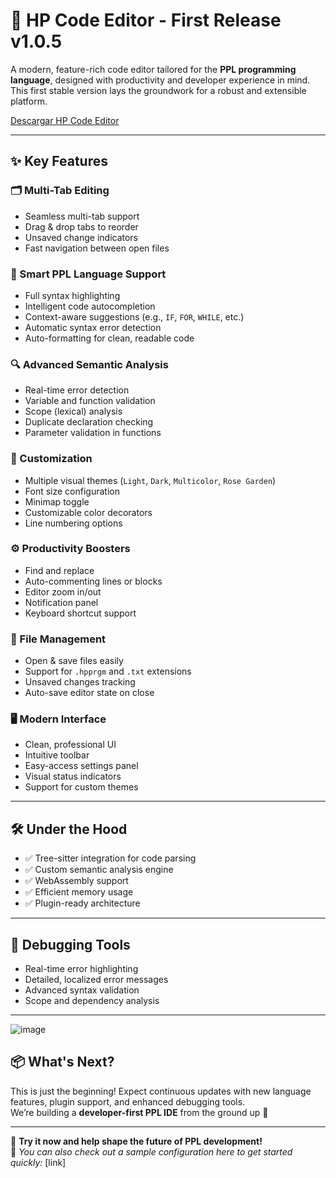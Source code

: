 # 🚀 HP Code Editor - First Release v1.0.5

A modern, feature-rich code editor tailored for the **PPL programming language**, designed with productivity and developer experience in mind.  
This first stable version lays the groundwork for a robust and extensible platform. 

[Descargar HP Code Editor](https://github.com/hpvcodeDev/HPPrimeEdit/releases/download/v1.0.5/HPPrimeEdit-Setup-1.0.5.exe)

---

## ✨ Key Features

### 🗂️ Multi-Tab Editing
- Seamless multi-tab support  
- Drag & drop tabs to reorder  
- Unsaved change indicators  
- Fast navigation between open files  

### 🧠 Smart PPL Language Support
- Full syntax highlighting  
- Intelligent code autocompletion  
- Context-aware suggestions (e.g., `IF`, `FOR`, `WHILE`, etc.)  
- Automatic syntax error detection  
- Auto-formatting for clean, readable code  

### 🔍 Advanced Semantic Analysis
- Real-time error detection  
- Variable and function validation  
- Scope (lexical) analysis  
- Duplicate declaration checking  
- Parameter validation in functions  

### 🎨 Customization
- Multiple visual themes (`Light`, `Dark`, `Multicolor`, `Rose Garden`)  
- Font size configuration  
- Minimap toggle  
- Customizable color decorators  
- Line numbering options  

### ⚙️ Productivity Boosters
- Find and replace  
- Auto-commenting lines or blocks  
- Editor zoom in/out  
- Notification panel  
- Keyboard shortcut support  

### 📁 File Management
- Open & save files easily  
- Support for `.hpprgm` and `.txt` extensions  
- Unsaved changes tracking  
- Auto-save editor state on close  

### 🖥️ Modern Interface
- Clean, professional UI  
- Intuitive toolbar  
- Easy-access settings panel  
- Visual status indicators  
- Support for custom themes  

---

## 🛠️ Under the Hood
- ✅ Tree-sitter integration for code parsing  
- ✅ Custom semantic analysis engine  
- ✅ WebAssembly support  
- ✅ Efficient memory usage  
- ✅ Plugin-ready architecture  

---

## 🐞 Debugging Tools
- Real-time error highlighting  
- Detailed, localized error messages  
- Advanced syntax validation  
- Scope and dependency analysis  

---
![image](https://github.com/user-attachments/assets/3127d884-560f-4898-9eae-bb4fe666aa56)

## 📦 What's Next?
This is just the beginning! Expect continuous updates with new language features, plugin support, and enhanced debugging tools.  
We’re building a **developer-first PPL IDE** from the ground up 🚧

---

🎯 **Try it now and help shape the future of PPL development!**  
📎 *You can also check out a sample configuration here to get started quickly:* [link]

